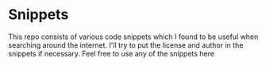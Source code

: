 Snippets
========

This repo consists of various code snippets which I found to be useful when searching around the internet. I'll try to put the license and author in the snippets if necessary. Feel free to use any of the snippets here
